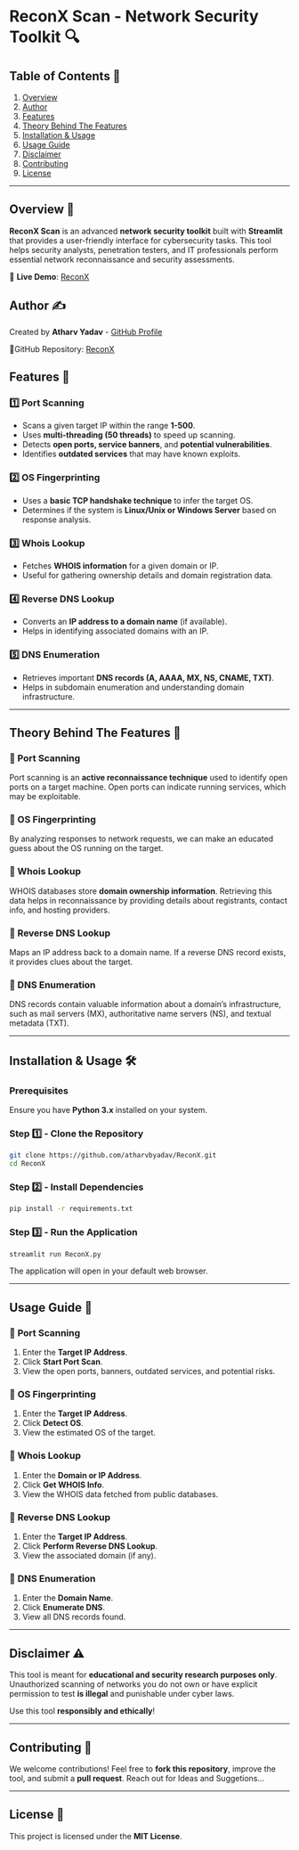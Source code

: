 # ReconX Scan - Network Security Toolkit 🔍

## Table of Contents 📑
1. [Overview](#overview-)
2. [Author](#author-)
3. [Features](#features-)
4. [Theory Behind The Features](#theory-behind-the-features-)
5. [Installation & Usage](#installation--usage-)
6. [Usage Guide](#usage-guide-)
7. [Disclaimer](#disclaimer-)
8. [Contributing](#contributing-)
9. [License](#license-)

---

## Overview 📌
**ReconX Scan** is an advanced **network security toolkit** built with **Streamlit** that provides a user-friendly interface for cybersecurity tasks. This tool helps security analysts, penetration testers, and IT professionals perform essential network reconnaissance and security assessments.

🚀 **Live Demo**: [ReconX](https://reconx.streamlit.app/)

## Author ✍️
Created by **Atharv Yadav** - [GitHub Profile](https://github.com/atharvbyadav)

🔗GitHub Repository: [ReconX](https://github.com/atharvbyadav/ReconX)

## Features 🚀
### 1️⃣ **Port Scanning**
- Scans a given target IP within the range **1-500**.
- Uses **multi-threading (50 threads)** to speed up scanning.
- Detects **open ports, service banners**, and **potential vulnerabilities**.
- Identifies **outdated services** that may have known exploits.

### 2️⃣ **OS Fingerprinting**
- Uses a **basic TCP handshake technique** to infer the target OS.
- Determines if the system is **Linux/Unix or Windows Server** based on response analysis.

### 3️⃣ **Whois Lookup**
- Fetches **WHOIS information** for a given domain or IP.
- Useful for gathering ownership details and domain registration data.

### 4️⃣ **Reverse DNS Lookup**
- Converts an **IP address to a domain name** (if available).
- Helps in identifying associated domains with an IP.

### 5️⃣ **DNS Enumeration**
- Retrieves important **DNS records (A, AAAA, MX, NS, CNAME, TXT)**.
- Helps in subdomain enumeration and understanding domain infrastructure.

---
## Theory Behind The Features 🧠
### 🔹 Port Scanning
Port scanning is an **active reconnaissance technique** used to identify open ports on a target machine. Open ports can indicate running services, which may be exploitable.

### 🔹 OS Fingerprinting
By analyzing responses to network requests, we can make an educated guess about the OS running on the target.

### 🔹 Whois Lookup
WHOIS databases store **domain ownership information**. Retrieving this data helps in reconnaissance by providing details about registrants, contact info, and hosting providers.

### 🔹 Reverse DNS Lookup
Maps an IP address back to a domain name. If a reverse DNS record exists, it provides clues about the target.

### 🔹 DNS Enumeration
DNS records contain valuable information about a domain’s infrastructure, such as mail servers (MX), authoritative name servers (NS), and textual metadata (TXT).

---
## Installation & Usage 🛠️

### Prerequisites
Ensure you have **Python 3.x** installed on your system.

### Step 1️⃣ - Clone the Repository
```sh
git clone https://github.com/atharvbyadav/ReconX.git
cd ReconX
```

### Step 2️⃣ - Install Dependencies
```sh
pip install -r requirements.txt
```

### Step 3️⃣ - Run the Application
```sh
streamlit run ReconX.py
```

The application will open in your default web browser.

---
## Usage Guide 📖

### 🔸 **Port Scanning**
1. Enter the **Target IP Address**.
2. Click **Start Port Scan**.
3. View the open ports, banners, outdated services, and potential risks.

### 🔸 **OS Fingerprinting**
1. Enter the **Target IP Address**.
2. Click **Detect OS**.
3. View the estimated OS of the target.

### 🔸 **Whois Lookup**
1. Enter the **Domain or IP Address**.
2. Click **Get WHOIS Info**.
3. View the WHOIS data fetched from public databases.

### 🔸 **Reverse DNS Lookup**
1. Enter the **Target IP Address**.
2. Click **Perform Reverse DNS Lookup**.
3. View the associated domain (if any).

### 🔸 **DNS Enumeration**
1. Enter the **Domain Name**.
2. Click **Enumerate DNS**.
3. View all DNS records found.

---
## Disclaimer ⚠️
This tool is meant for **educational and security research purposes only**. Unauthorized scanning of networks you do not own or have explicit permission to test **is illegal** and punishable under cyber laws.

Use this tool **responsibly and ethically**!

---
## Contributing 🤝
We welcome contributions! Feel free to **fork this repository**, improve the tool, and submit a **pull request**.
Reach out for Ideas and Suggetions...

---
## License 📜
This project is licensed under the **MIT License**.

